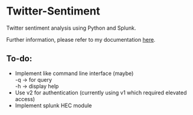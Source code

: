 # Twitter-Sentiment

Twitter sentiment analysis using Python and Splunk.

Further information, please refer to my documentation [here](https://ahmad4fifz.github.io/docs/twitter-sentiment/).

## To-do:

- Implement like command line interface (maybe)  
    -q -> for query  
    -h -> display help
- Use v2 for authentication (currently using v1 which required elevated access)  
- Implement splunk HEC module
